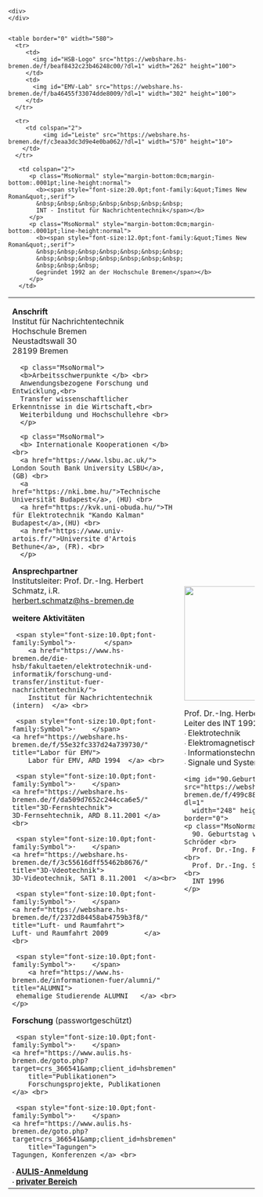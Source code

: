 <html lang="de">
<head>
   <meta charset="utf-8">
   <meta name="description" content="" />
   <meta name="keywords" content="HTML, Metatags" />
   <meta name="H.S." content="gp" />
   <title>INT - HS-BREMEN</title>

</head>

<body>

<META HTTP-EQUIV="Refresh" CONTENT="30; URL=https://bremerhaven.panomax.com">

    <div>
    </div>
  

    <table border="0" width="580">
      <tr>
         <td>
           <img id="HSB-Logo" src="https://webshare.hs-bremen.de/f/beaf8432c23b46248c00/?dl=1" width="262" height="100">  
         </td>
         <td> 
           <img id="EMV-Lab" src="https://webshare.hs-bremen.de/f/ba46455f33074dde8009/?dl=1" width="302" height="100"> 
         </td>
      </tr>
  
      <tr>
         <td colspan="2">
              <img id="Leiste" src="https://webshare.hs-bremen.de/f/c3eaa3dc3d9e4e0ba062/?dl=1" width="570" height="10"> 
        </td>
      </tr>

       <td colspan="2">
          <p class="MsoNormal" style="margin-bottom:0cm;margin-bottom:.0001pt;line-height:normal">
            <b><span style="font-size:20.0pt;font-family:&quot;Times New Roman&quot;,serif">
            &nbsp;&nbsp;&nbsp;&nbsp;&nbsp;&nbsp;&nbsp; 
            INT - Institut für Nachrichtentechnik</span></b>
          </p>
          <p class="MsoNormal" style="margin-bottom:0cm;margin-bottom:.0001pt;line-height:normal">
            <b><span style="font-size:12.0pt;font-family:&quot;Times New Roman&quot;,serif">
            &nbsp;&nbsp;&nbsp;&nbsp;&nbsp;&nbsp;&nbsp;
            &nbsp;&nbsp;&nbsp;&nbsp;&nbsp;&nbsp;&nbsp;
            &nbsp;&nbsp;&nbsp;
            Gegründet 1992 an der Hochschule Bremen</span></b>
          </p>       
       </td>

</table>

 <!-- ---- ANSCHRIFT ---- -->
 <table border="0" width="580">
  <td width="340">
       <p class="MsoNormal">
       <b>Anschrift </b>   <br>
           Institut für Nachrichtentechnik<br>
           Hochschule Bremen <br>
           Neustadtswall 30  <br>
           28199 Bremen      <br>
       </p>

   <!-- ---- ARBEITSSCHWERPUNKTE ---- -->
      <p class="MsoNormal">
      <b>Arbeitsschwerpunkte </b> <br>
      Anwendungsbezogene Forschung und Entwicklung,<br>
      Transfer wissenschaftlicher Erkenntnisse in die Wirtschaft,<br>
      Weiterbildung und Hochschullehre <br>
      </p>
   
   <!-- ---- INTERNATIONALE KOOPERATIONEN ---- -->
      <p class="MsoNormal">  
      <b> Internationale Kooperationen </b> <br>
      <a href="https://www.lsbu.ac.uk/"> London South Bank University LSBU</a>, (GB) <br>
      <a href="https://nki.bme.hu/">Technische Universität Budapest</a>, (HU) <br>
      <a href="https://kvk.uni-obuda.hu/">TH für Elektrotechnik "Kando Kalman" Budapest</a>,(HU) <br>
      <a href="https://www.univ-artois.fr/">Universite d'Artois Bethune</a>, (FR). <br>
      </p>

   <!-- ............... Ansprechpartner .................. -->
   <p class="MsoNormal">     
       <b>Ansprechpartner</b>    <br>
         Institutsleiter: Prof. Dr.-Ing. Herbert Schmatz, i.R. <br> 
       <a href="mailto:herbert.schmatz@hs-bremen.de" title="E-Mail senden">
         herbert.schmatz@hs-bremen.de </a> <br> 
   </p>

   <!-- .................. weitere Aktivitäten ........... -->
   <p class="MsoNormal">     
     <b>weitere Aktivitäten</b>    <br>

     <span style="font-size:10.0pt;font-family:Symbol">·       </span> 
        <a href="https://www.hs-bremen.de/die-hsb/fakultaeten/elektrotechnik-und-informatik/forschung-und-transfer/institut-fuer-nachrichtentechnik/">
        Institut für Nachrichtentechnik (intern)  </a> <br>
    
     <span style="font-size:10.0pt;font-family:Symbol">·	</span> 
	<a href="https://webshare.hs-bremen.de/f/55e32fc337d24a739730/" title="Labor für EMV">
        Labor für EMV, ARD 1994  </a> <br>
   
     <span style="font-size:10.0pt;font-family:Symbol">·	</span> 
	<a href="https://webshare.hs-bremen.de/f/da509d7652c244cca6e5/" title="3D-Fernshtechnik">
	3D-Fernsehtechnik, ARD 8.11.2001 </a> <br>
	
     <span style="font-size:10.0pt;font-family:Symbol">·	</span> 
	<a href="https://webshare.hs-bremen.de/f/3c55616dff55462b8676/" title="3D-Vdeotechnik">
	3D-Videotechnik, SAT1 8.11.2001  </a><br>

     <span style="font-size:10.0pt;font-family:Symbol">·	</span> 
	<a href="https://webshare.hs-bremen.de/f/2372d84458ab4759b3f8/" title="Luft- und Raumfahrt">
	Luft- und Raumfahrt 2009         </a> <br>

     <span style="font-size:10.0pt;font-family:Symbol">·	</span> 
        <a href="https://www.hs-bremen.de/informationen-fuer/alumni/" title="ALUMNI">
	 ehemalige Studierende ALUMNI	</a> <br>
    </p>

   <!-- ................... Forschung .................... -->
 
  <p class="MsoNormal" >
   <b> Forschung </b> (passwortgeschützt)<br>
  
     <span style="font-size:10.0pt;font-family:Symbol">·	</span> 
	<a href="https://www.aulis.hs-bremen.de/goto.php?target=crs_366541&amp;client_id=hsbremen" 
        title="Publikationen">
        Forschungsprojekte, Publikationen  </a> <br>
   
     <span style="font-size:10.0pt;font-family:Symbol">·	</span> 
	<a href="https://www.aulis.hs-bremen.de/goto.php?target=crs_366541&amp;client_id=hsbremen" 
        title="Tagungen">
	Tagungen, Konferenzen </a> <br>
  </p>
     <span style="font-size:10.0pt;font-family:Symbol"> <b>·</b>	</span> 
  <a href="https://aulis.hs-bremen.de/login.php?target=crs_366541&cmd=force_login&lang=de">
   <b>AULIS-Anmeldung   </b></a>
   <br>
     <span style="font-size:10.0pt;font-family:Symbol"> <b>·</b>	</span> 
   <a href="https://webshare.hs-bremen.de/accounts/login/?next=/dashboard/">
   <b>privater Bereich</b></a>

  </td>

<!-- .......................... Bilder ..................... -->
  <td>
    <img id="Prof. Dr. Schmatz" src="https://webshare.hs-bremen.de/f/75592e8b093f43d7b200/?dl=1" 
      width="168" height="233" border="0">
     <p class="MsoNormal">
      Prof. Dr.-Ing. Herbert Schmatz   <br>
      Leiter des INT 1992 - 2018 <br>
      <span style="font-size:10.0pt;font-family:Symbol">· </span> 	
      Elektrotechnik <br>
      <span style="font-size:10.0pt;font-family:Symbol">· </span> 	
      Elektromagnetische Verträglichkeit <br>
      <span style="font-size:10.0pt;font-family:Symbol">· </span> 	
      Informationstechnik <br>
      <span style="font-size:10.0pt;font-family:Symbol">· </span> 	
      Signale und Systeme <br>
    </p>
    
    <img id="90.Geburtstag" src="https://webshare.hs-bremen.de/f/499c88e518984004ab15/?dl=1" 
      width="248" height="173" border="0">
    <p class="MsoNormal">
      90. Geburtstag von Doz. Dr.-Ing. Schröder <br>
      Prof. Dr.-Ing. Rommel (Mitte) <br>
      Prof. Dr.-Ing. Schmatz (Links)<br>
      INT 1996
    </p>
 </td>





</table>

</body>
</html>

